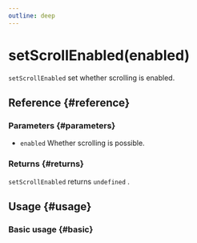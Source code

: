```yaml
---
outline: deep
---
```


# setScrollEnabled(enabled)
`setScrollEnabled` set whether scrolling is enabled.

## Reference {#reference}
<!-- @include: @/@views/api/references/instance/setScrollEnabled.md -->

### Parameters {#parameters}
- `enabled` Whether scrolling is possible.

### Returns {#returns}
`setScrollEnabled` returns `undefined` .

## Usage {#usage}
<script setup>
import SetScrollEnabled from '../../../@views/api/samples/setScrollEnabled/index.vue'
</script>

### Basic usage {#basic}
<SetScrollEnabled/>